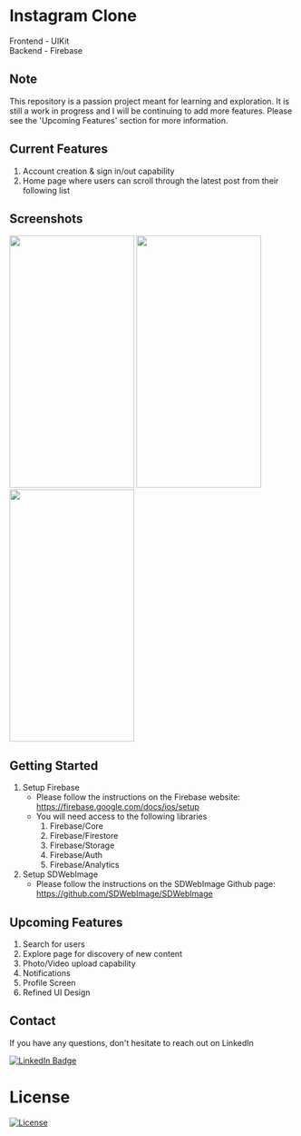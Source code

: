# Instagram Clone

Frontend - UIKit </br>
Backend - Firebase

## Note
This repository is a passion project meant for learning and exploration. It is still a work in progress and I will be continuing to add more features. Please see the 'Upcoming Features' section for more information.

## Current Features
1. Account creation & sign in/out capability
2. Home page where users can scroll through the latest post from their following list

## Screenshots
<img src="https://github.com/jungchoii98/Instagram/assets/31357887/01c390d6-b4c0-4381-9313-35bb2c25637e" width="220" height="444"/>
<img src="https://github.com/jungchoii98/Instagram/assets/31357887/2875321a-bc78-4e6d-8050-ed12ac49f0d5" width="220" height="444"/>
<img src="https://github.com/jungchoii98/Instagram/assets/31357887/ca90d077-6bfa-4eb1-ba7f-15253150281c" width="220" height="444"/>

## Getting Started
1. Setup Firebase
   * Please follow the instructions on the Firebase website: https://firebase.google.com/docs/ios/setup
   * You will need access to the following libraries
     1. Firebase/Core
     2. Firebase/Firestore
     3. Firebase/Storage
     4. Firebase/Auth
     5. Firebase/Analytics
2. Setup SDWebImage
   * Please follow the instructions on the SDWebImage Github page: https://github.com/SDWebImage/SDWebImage

## Upcoming Features
1. Search for users
2. Explore page for discovery of new content
3. Photo/Video upload capability
4. Notifications
5. Profile Screen
6. Refined UI Design

## Contact
If you have any questions, don't hesitate to reach out on LinkedIn </br>
<div id="badges">
  <a href="https://www.linkedin.com/in/jungchoi343/">
    <img src="https://img.shields.io/badge/LinkedIn-blue?style=for-the-badge&logo=linkedin&logoColor=white" alt="LinkedIn Badge"/>
  </a>
</div>

# License

[![License](https://img.shields.io/badge/License-Apache_2.0-blue.svg)](https://opensource.org/licenses/Apache-2.0)





